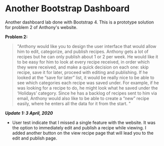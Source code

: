 # Another Bootstrap Dashboard
Another dashboard lab done with Bootstrap 4. This is a prototype solution for problem 2 of Anthony's website.

**Problem 2:**
>"Anthony would like you to design the user interface that would allow him to edit, categorize, and publish recipes. Anthony gets a lot of recipes but he can only publish about 1 or 2 per week. He would like it to be easy for him to look at every recipe received, in order which they were received, and make a quick decision on each one: skip recipe, save it for later, proceed with editing and publishing.
If he looked at the “save for later” list, it would be really nice to be able to see which
categories each recipe was saved under. For example, if he was looking for a recipe to
do, he might look what he saved under the ‘Holidays’ category. Since he has a backlog of recipes sent to him via email, Anthony would also like to be able to create a “new” recipe easily, where he enters all the data for it from the start. "

**_Update 1: 3 April, 2020_**

- User test indicate that I missed a single feature with the website. It was the option to immediately edit and publish a recipe while viewing. I added another button on the view recipe page that will lead you to the edit and publish page.
